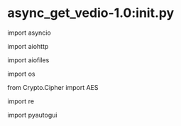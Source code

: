 # async_get_vedio-1.0:__init__.py

import asyncio

import aiohttp

import aiofiles

import os

from Crypto.Cipher import AES

import re

import pyautogui
